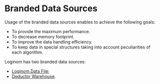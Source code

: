 # Branded Data Sources

Usage of the branded data sources enables to achieve the following goals:

* To provide the maximum performance.
* To decrease memory footprint.
* To improve the data handling efficiency.
* To keep data in special structures taking into account peculiarities of each algorithm.

Loginom has two branded data sources:

* [Loginom Data File](./lgd-file.md);
* [Deductor Warehouse](./data-warehouse.md).
